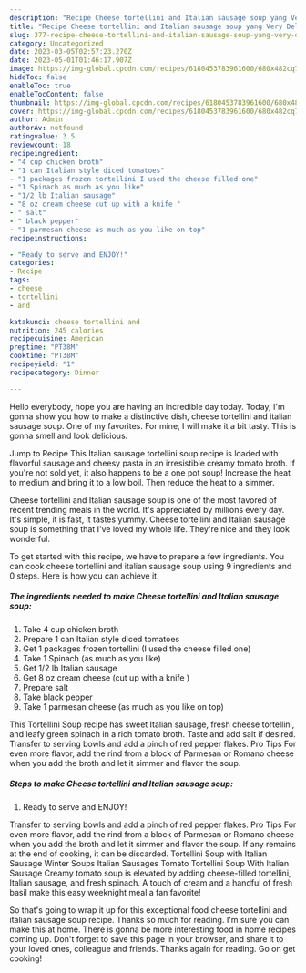 ```yaml
---
description: "Recipe Cheese tortellini and Italian sausage soup yang Very Delicious"
title: "Recipe Cheese tortellini and Italian sausage soup yang Very Delicious"
slug: 377-recipe-cheese-tortellini-and-italian-sausage-soup-yang-very-delicious
category: Uncategorized
date: 2023-03-05T02:57:23.270Z
date: 2023-05-01T01:46:17.907Z
image: https://img-global.cpcdn.com/recipes/6180453783961600/680x482cq70/cheese-tortellini-and-italian-sausage-soup-recipe-main-photo.jpg
hideToc: false
enableToc: true
enableTocContent: false
thumbnail: https://img-global.cpcdn.com/recipes/6180453783961600/680x482cq70/cheese-tortellini-and-italian-sausage-soup-recipe-main-photo.jpg
cover: https://img-global.cpcdn.com/recipes/6180453783961600/680x482cq70/cheese-tortellini-and-italian-sausage-soup-recipe-main-photo.jpg
author: Admin
authorAv: notfound
ratingvalue: 3.5
reviewcount: 18
recipeingredient:
- "4 cup chicken broth"
- "1 can Italian style diced tomatoes"
- "1 packages frozen tortellini I used the cheese filled one"
- "1 Spinach as much as you like"
- "1/2 lb Italian sausage"
- "8 oz cream cheese cut up with a knife "
- " salt"
- " black pepper"
- "1 parmesan cheese as much as you like on top"
recipeinstructions:

- "Ready to serve and ENJOY!"
categories:
- Recipe
tags:
- cheese
- tortellini
- and

katakunci: cheese tortellini and 
nutrition: 245 calories
recipecuisine: American
preptime: "PT38M"
cooktime: "PT38M"
recipeyield: "1"
recipecategory: Dinner

---
```



Hello everybody, hope you are having an incredible day today. Today, I'm gonna show you how to make a distinctive dish, cheese tortellini and italian sausage soup. One of my favorites. For mine, I will make it a bit tasty. This is gonna smell and look delicious.

Jump to Recipe This Italian sausage tortellini soup recipe is loaded with flavorful sausage and cheesy pasta in an irresistible creamy tomato broth. If you&#39;re not sold yet, it also happens to be a one pot soup! Increase the heat to medium and bring it to a low boil. Then reduce the heat to a simmer.

Cheese tortellini and Italian sausage soup is one of the most favored of recent trending meals in the world. It's appreciated by millions every day. It's simple, it is fast, it tastes yummy. Cheese tortellini and Italian sausage soup is something that I've loved my whole life. They're nice and they look wonderful.


To get started with this recipe, we have to prepare a few ingredients. You can cook cheese tortellini and italian sausage soup using 9 ingredients and 0 steps. Here is how you can achieve it.

<!--inarticleads1-->

##### The ingredients needed to make Cheese tortellini and Italian sausage soup:

1. Take 4 cup chicken broth
1. Prepare 1 can Italian style diced tomatoes
1. Get 1 packages frozen tortellini (I used the cheese filled one)
1. Take 1 Spinach (as much as you like)
1. Get 1/2 lb Italian sausage
1. Get 8 oz cream cheese (cut up with a knife )
1. Prepare  salt
1. Take  black pepper
1. Take 1 parmesan cheese (as much as you like on top)


This Tortellini Soup recipe has sweet Italian sausage, fresh cheese tortellini, and leafy green spinach in a rich tomato broth. Taste and add salt if desired. Transfer to serving bowls and add a pinch of red pepper flakes. Pro Tips For even more flavor, add the rind from a block of Parmesan or Romano cheese when you add the broth and let it simmer and flavor the soup. 

<!--inarticleads2-->

##### Steps to make Cheese tortellini and Italian sausage soup:


1. Ready to serve and ENJOY!

Transfer to serving bowls and add a pinch of red pepper flakes. Pro Tips For even more flavor, add the rind from a block of Parmesan or Romano cheese when you add the broth and let it simmer and flavor the soup. If any remains at the end of cooking, it can be discarded. Tortellini Soup with Italian Sausage Winter Soups Italian Sausages Tomato Tortellini Soup With Italian Sausage Creamy tomato soup is elevated by adding cheese-filled tortellini, Italian sausage, and fresh spinach. A touch of cream and a handful of fresh basil make this easy weeknight meal a fan favorite! 

So that's going to wrap it up for this exceptional food cheese tortellini and italian sausage soup recipe. Thanks so much for reading. I'm sure you can make this at home. There is gonna be more interesting food in home recipes coming up. Don't forget to save this page in your browser, and share it to your loved ones, colleague and friends. Thanks again for reading. Go on get cooking!
